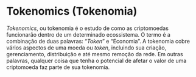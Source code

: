 # Tokenomics (Tokenomia)

_Tokenomics_, ou tokenomia é o estudo de como as criptomoedas funcionarão dentro de um determinado ecossistema. O termo é a combinação de duas palavras: “_Token_” e “Economia”. A tokenomia cobre vários aspectos de uma moeda ou _token_, incluindo sua criação, gerenciamento, distribuição e até mesmo remoção da rede. Em outras palavras, qualquer coisa que tenha o potencial de afetar o valor de uma criptomoeda faz parte de sua tokenomia.